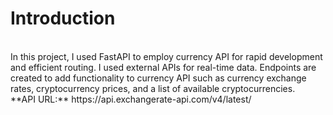 <h1>Introduction</h1>
<br>
In this project, I used FastAPI to employ currency API for rapid development and efficient routing. I used external APIs for real-time data. 
Endpoints are created to add functionality to currency API such as currency exchange rates, cryptocurrency prices, and a list of available cryptocurrencies. 
<br>
**API URL:** https://api.exchangerate-api.com/v4/latest/
